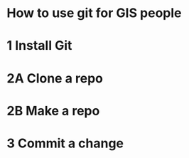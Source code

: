 # How to use git for GIS people


# 1 Install Git


# 2A Clone a repo



# 2B Make a repo




# 3 Commit a change
